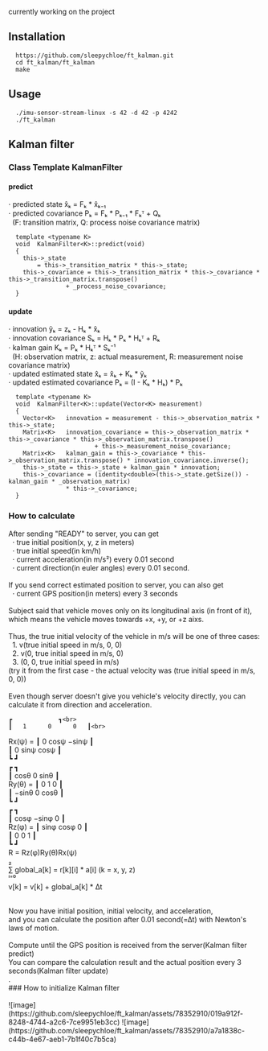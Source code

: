 currently working on the project

## Installation
```
  https://github.com/sleepychloe/ft_kalman.git
  cd ft_kalman/ft_kalman
  make
```

## Usage
```
  ./imu-sensor-stream-linux -s 42 -d 42 -p 4242
  ./ft_kalman
```

## Kalman filter

### Class Template KalmanFilter<K>
#### predict
 ⋅ predicted state x̂ₖ = Fₖ * x̂ₖ₋₁<br>
 ⋅ predicted covariance Pₖ = Fₖ * Pₖ₋₁ * Fₖᵀ + Qₖ<br>
&nbsp;&nbsp;(F: transition matrix, Q: process noise covariance matrix)

```
  template <typename K>
  void	KalmanFilter<K>::predict(void)
  {
	this->_state
		= this->_transition_matrix * this->_state;
	this->_covariance = this->_transition_matrix * this->_covariance * this->_transition_matrix.transpose()
				+ _process_noise_covariance;
  }
```
#### update
 ⋅ innovation ỹₖ = zₖ - Hₖ * x̂ₖ<br>
 ⋅ innovation covariance Sₖ = Hₖ * Pₖ * Hₖᵀ + Rₖ<br>
 ⋅ kalman gain Kₖ = Pₖ * Hₖᵀ * Sₖ⁻¹<br>
&nbsp;&nbsp;(H: observation matrix, z: actual measurement, R: measurement noise covariance matrix)<br>
 ⋅ updated estimated state x̂ₖ = x̂ₖ + Kₖ * ỹₖ<br>
 ⋅ updated estimated covariance Pₖ = (I - Kₖ * Hₖ) * Pₖ<br>
```
  template <typename K>
  void	KalmanFilter<K>::update(Vector<K> measurement)
  {
	Vector<K>	innovation = measurement - this->_observation_matrix * this->_state;
	Matrix<K>	innovation_covariance = this->_observation_matrix * this->_covariance * this->_observation_matrix.transpose()
						+ this->_measurement_noise_covariance;
	Matrix<K>	kalman_gain = this->_covariance * this->_observation_matrix.transpose() * innovation_covariance.inverse();
	this->_state = this->_state + kalman_gain * innovation;
	this->_covariance = (identity<double>(this->_state.getSize()) - kalman_gain * _observation_matrix)
				* this->_covariance;
  }
```
### How to calculate
After sending "READY" to server, you can get<br>
&nbsp;&nbsp;⋅ true initial position(x, y, z in meters)<br>
&nbsp;&nbsp;⋅ true initial speed(in km/h)<br>
&nbsp;&nbsp;⋅ current acceleration(in m/s²) every 0.01 second<br>
&nbsp;&nbsp;⋅ current direction(in euler angles) every 0.01 second.<br>
<br>
If you send correct estimated position to server, you can also get<br>
&nbsp;&nbsp;⋅ current GPS position(in meters) every 3 seconds<br>
<br>
Subject said that vehicle moves only on its longitudinal axis (in front of it),<br>
which means the vehicle moves towards +x, +y, or +z aixs.<br>
<br>
Thus, the true initial velocity of the vehicle in m/s will be one of three cases:<br>
&nbsp;&nbsp;1. v(true initial speed in m/s, 0, 0)<br>
&nbsp;&nbsp;2. v(0, true initial speed in m/s, 0)<br>
&nbsp;&nbsp;3. (0, 0, true initial speed in m/s)<br>
(try it from the first case - the actual velocity was (true initial speed in m/s, 0, 0))
<br>
<br>
Even though server doesn't give you vehicle's velocity directly, you can calculate it from direction and acceleration.

	┏		      ┓<br>
	┃   1      0      0   ┃<br>
Rx(ψ) = ┃   0     cosψ  −sinψ ┃<br>
	┃   0     sinψ   cosψ ┃<br>
	┗		      ┛<br>
	┏		      ┓<br>
	┃  cosθ    0     sinθ ┃<br>
Ry(θ) = ┃   0      1      0   ┃<br>
	┃ −sinθ    0     cosθ ┃<br>
	┗		      ┛<br>
	┏		      ┓<br>
	┃  cosφ  −sinφ    0   ┃<br>
Rz(φ) = ┃  sinφ   cosφ    0   ┃<br>
	┃   0      0      1   ┃<br>
	┗		      ┛<br>
R = Rz(φ)Ry(θ)Rx(ψ)<br>
 ₂<br>
 ∑ global_a[k] = r[k][i] * a[i] (k = x, y, z)<br>
ⁱ⁼⁰<br>
v[k] = v[k] + global_a[k] *  ∆t<br>



<br>
Now you have initial position, initial velocity, and acceleration,<br>
and you can calculate the position after 0.01 second(=∆t) with Newton's laws of motion.<br>
<br>
Compute until the GPS position is received from the server(Kalman filter predict)<br>
You can compare the calculation result and the actual position every 3 seconds(Kalman filter update)<br>.
<br>
### How to initialize Kalman filter
<br>
<br>
![image](https://github.com/sleepychloe/ft_kalman/assets/78352910/019a912f-8248-4744-a2c6-7ce9951eb3cc)
![image](https://github.com/sleepychloe/ft_kalman/assets/78352910/a7a1838c-c44b-4e67-aeb1-7b1f40c7b5ca)
